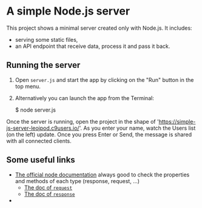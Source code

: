 # A simple Node.js server

This project shows a minimal server created only with Node.js. It includes:

 - serving some static files,
 - an API endpoint that receive data, process it and pass it back.


## Running the server

1) Open `server.js` and start the app by clicking on the "Run" button in the top menu.

2) Alternatively you can launch the app from the Terminal:

    $ node server.js

Once the server is running, open the project in the shape of 'https://simple-js-server-leojpod.c9users.io/'. As you enter your name, watch the Users list (on the left) update. Once you press Enter or Send, the message is shared with all connected clients.


## Some useful links

- [The official node documentation](https://nodejs.org/dist/latest-v8.x/docs/api/) always good to check the properties and methods of each type (response, request, ...)
  - [The doc of `request`](https://nodejs.org/dist/latest-v8.x/docs/api/http.html#http_class_http_incomingmessage)
  - [The doc of `response`]()
-